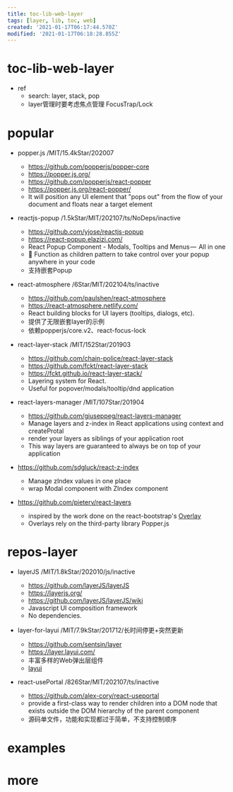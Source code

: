 ```yaml
---
title: toc-lib-web-layer
tags: [layer, lib, toc, web]
created: '2021-01-17T06:17:44.570Z'
modified: '2021-01-17T06:18:28.855Z'
---
```


# toc-lib-web-layer
- ref
  - search: layer, stack, pop
  - layer管理时要考虑焦点管理 FocusTrap/Lock
# popular
- popper.js /MIT/15.4kStar/202007
  - https://github.com/popperjs/popper-core
  - https://popper.js.org/
  - https://github.com/popperjs/react-popper
  - https://popper.js.org/react-popper/
  - It will position any UI element that "pops out" from the flow of your document and floats near a target element

- reactjs-popup /1.5kStar/MIT/202107/ts/NoDeps/inactive
  - https://github.com/yjose/reactjs-popup
  - https://react-popup.elazizi.com/
  - React Popup Component - Modals, Tooltips and Menus —  All in one
  - 👀️ Function as children pattern to take control over your popup anywhere in your code
  - 支持嵌套Popup

- react-atmosphere /6Star/MIT/202104/ts/inactive
  - https://github.com/paulshen/react-atmosphere
  - https://react-atmosphere.netlify.com/
  - React building blocks for UI layers (tooltips, dialogs, etc).
  - 提供了无限嵌套layer的示例
  - 依赖popperjs/core.v2、react-focus-lock

 

- react-layer-stack /MIT/152Star/201903
  - https://github.com/chain-police/react-layer-stack
  - https://github.com/fckt/react-layer-stack
  - https://fckt.github.io/react-layer-stack/
  - Layering system for React. 
  - Useful for popover/modals/tooltip/dnd application

- react-layers-manager /MIT/107Star/201904 
  - https://github.com/giuseppeg/react-layers-manager
  - Manage layers and z-index in React applications using context and createProtal
  - render your layers as siblings of your application root
  - This way layers are guaranteed to always be on top of your application
- https://github.com/sdgluck/react-z-index
  - Manage zIndex values in one place
  - wrap Modal component with ZIndex component
- https://github.com/pieterv/react-layers
  - inspired by the work done on the react-bootstrap's [Overlay](https://react-bootstrap.github.io/components/overlays/)
  - Overlays rely on the third-party library Popper.js
# repos-layer
- layerJS /MIT/1.8kStar/202010/js/inactive
  - https://github.com/layerJS/layerJS
  - https://layerjs.org/
  - https://github.com/layerJS/layerJS/wiki
  - Javascript UI composition framework
  - No dependencies.

- layer-for-layui /MIT/7.9kStar/201712/长时间停更+突然更新
  - https://github.com/sentsin/layer
  - https://layer.layui.com/
  - 丰富多样的Web弹出层组件
  - [layui](https://github.com/sentsin/layui)

- react-usePortal /826Star/MIT/202107/ts/inactive
  - https://github.com/alex-cory/react-useportal
  - provide a first-class way to render children into a DOM node that exists outside the DOM hierarchy of the parent component 
  - 源码单文件，功能和实现都过于简单，不支持控制顺序
# examples

# more
